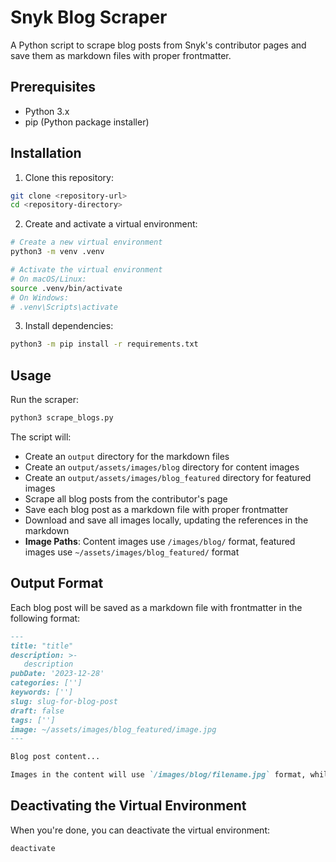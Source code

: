 # Snyk Blog Scraper

A Python script to scrape blog posts from Snyk's contributor pages and save them as markdown files with proper frontmatter.

## Prerequisites

- Python 3.x
- pip (Python package installer)

## Installation

1. Clone this repository:
```bash
git clone <repository-url>
cd <repository-directory>
```

2. Create and activate a virtual environment:
```bash
# Create a new virtual environment
python3 -m venv .venv

# Activate the virtual environment
# On macOS/Linux:
source .venv/bin/activate
# On Windows:
# .venv\Scripts\activate
```

3. Install dependencies:
```bash
python3 -m pip install -r requirements.txt
```

## Usage

Run the scraper:
```bash
python3 scrape_blogs.py
```

The script will:
- Create an `output` directory for the markdown files
- Create an `output/assets/images/blog` directory for content images
- Create an `output/assets/images/blog_featured` directory for featured images
- Scrape all blog posts from the contributor's page
- Save each blog post as a markdown file with proper frontmatter
- Download and save all images locally, updating the references in the markdown
- **Image Paths**: Content images use `/images/blog/` format, featured images use `~/assets/images/blog_featured/` format

## Output Format

Each blog post will be saved as a markdown file with frontmatter in the following format:

```markdown
---
title: "title"
description: >-
   description
pubDate: '2023-12-28'
categories: ['']
keywords: ['']
slug: slug-for-blog-post
draft: false
tags: ['']
image: ~/assets/images/blog_featured/image.jpg
---

Blog post content...

Images in the content will use `/images/blog/filename.jpg` format, while the frontmatter image field uses `~/assets/images/blog_featured/filename.jpg`.
```

## Deactivating the Virtual Environment

When you're done, you can deactivate the virtual environment:
```bash
deactivate
``` 